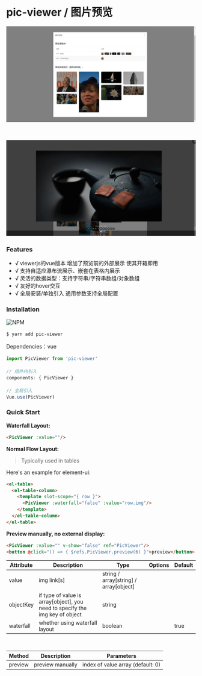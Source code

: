 # pic-viewer / 图片预览

![before preview](./outside.png)

<br/>

![previewing](./previewing.png)

### Features

- √ viewerjs的vue版本 增加了预览前的外部展示 使其开箱即用
- √ 支持自适应瀑布流展示、嵌套在表格内展示
- √ 灵活的数据类型：支持字符串/字符串数组/对象数组
- √ 友好的hover交互
- √ 全局安装/单独引入 通用参数支持全局配置

### Installation
![NPM](https://nodei.co/npm/pic-viewer.png)
``` bash
$ yarn add pic-viewer
```

Dependencies：vue

```js
import PicViewer from 'pic-viewer'

// 组件内引入
components: { PicViewer }

// 全局引入
Vue.use(PicViewer)
```

### Quick Start

**Waterfall Layout:**
```html
<PicViewer :value=""/>
```

**Normal Flow Layout:**

> Typically used in tables

Here's an example for element-ui:

```html
<el-table>
  <el-table-column>
    <template slot-scope="{ row }">
      <PicViewer :waterfall="false" :value="row.img"/>
    </template>
  </el-table-column>
</el-table>
```

**Preview manually, no external display:**
```html
<PicViewer :value="" v-show="false" ref="PicViewer"/>
<button @click="() => { $refs.PicViewer.preview(6) }">preview</button>
```

| Attribute | Description | Type | Options | Default |
| --- | --- | --- | --- | --- |
| value | img link[s] | string / array[string] / array[object] | | |
| objectKey | if type of value is array[object], you need to specify the img key of object | string | | |
| waterfall | whether using waterfall layout | boolean | | true |

<br/>

| Method | Description | Parameters |
| --- | --- | --- |
| preview | preview manually | index of value array (default: 0) |
